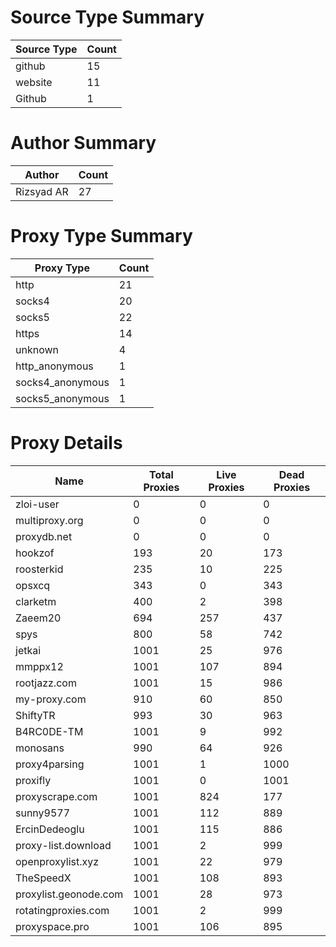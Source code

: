 # Source Type Summary

| Source Type | Count |
|-------------|-------|
| github | 15 |
| website | 11 |
| Github | 1 |


# Author Summary

| Author | Count |
|--------|-------|
| Rizsyad AR | 27 |


# Proxy Type Summary

| Proxy Type | Count |
|------------|-------|
| http | 21 |
| socks4 | 20 |
| socks5 | 22 |
| https | 14 |
| unknown | 4 |
| http_anonymous | 1 |
| socks4_anonymous | 1 |
| socks5_anonymous | 1 |


# Proxy Details

| Name | Total Proxies | Live Proxies | Dead Proxies |
|------|---------------|--------------|---------------|
| zloi-user | 0 | 0 | 0 |
| multiproxy.org | 0 | 0 | 0 |
| proxydb.net | 0 | 0 | 0 |
| hookzof | 193 | 20 | 173 |
| roosterkid | 235 | 10 | 225 |
| opsxcq | 343 | 0 | 343 |
| clarketm | 400 | 2 | 398 |
| Zaeem20 | 694 | 257 | 437 |
| spys | 800 | 58 | 742 |
| jetkai | 1001 | 25 | 976 |
| mmppx12 | 1001 | 107 | 894 |
| rootjazz.com | 1001 | 15 | 986 |
| my-proxy.com | 910 | 60 | 850 |
| ShiftyTR | 993 | 30 | 963 |
| B4RC0DE-TM | 1001 | 9 | 992 |
| monosans | 990 | 64 | 926 |
| proxy4parsing | 1001 | 1 | 1000 |
| proxifly | 1001 | 0 | 1001 |
| proxyscrape.com | 1001 | 824 | 177 |
| sunny9577 | 1001 | 112 | 889 |
| ErcinDedeoglu | 1001 | 115 | 886 |
| proxy-list.download | 1001 | 2 | 999 |
| openproxylist.xyz | 1001 | 22 | 979 |
| TheSpeedX | 1001 | 108 | 893 |
| proxylist.geonode.com | 1001 | 28 | 973 |
| rotatingproxies.com | 1001 | 2 | 999 |
| proxyspace.pro | 1001 | 106 | 895 |
